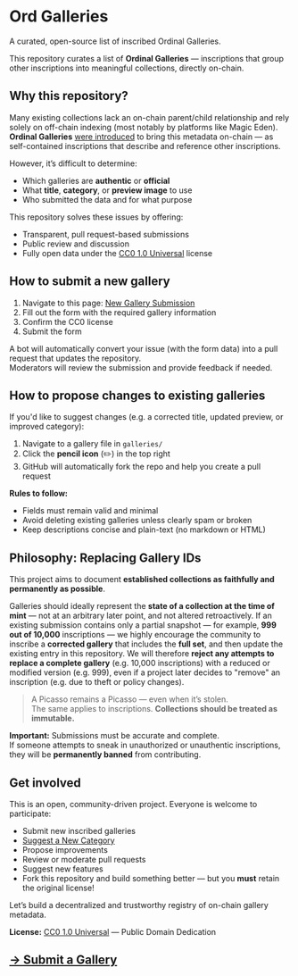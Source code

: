 # Ord Galleries

A curated, open-source list of inscribed Ordinal Galleries.

This repository curates a list of **Ordinal Galleries** — inscriptions that group other inscriptions into meaningful collections, directly on-chain.

## Why this repository?

Many existing collections lack an on-chain parent/child relationship and rely solely on off-chain indexing (most notably by platforms like Magic Eden).
**Ordinal Galleries** [were introduced](https://github.com/ordinals/ord/pull/4212) to bring this metadata on-chain — as self-contained inscriptions that describe and reference other inscriptions.

However, it’s difficult to determine:
- Which galleries are **authentic** or **official**
- What **title**, **category**, or **preview image** to use
- Who submitted the data and for what purpose

This repository solves these issues by offering:
- Transparent, pull request-based submissions
- Public review and discussion
- Fully open data under the [CC0 1.0 Universal](LICENSE) license


## How to submit a new gallery

1. Navigate to this page: [New Gallery Submission](https://github.com/ordpool-space/ord-galleries/issues/new?template=gallery-submission.yml)  
2. Fill out the form with the required gallery information  
3. Confirm the CC0 license  
4. Submit the form  

A bot will automatically convert your issue (with the form data) into a pull request that updates the repository.  
Moderators will review the submission and provide feedback if needed.


## How to propose changes to existing galleries

If you'd like to suggest changes (e.g. a corrected title, updated preview, or improved category):

1. Navigate to a gallery file in `galleries/`  
2. Click the **pencil icon** (✏️) in the top right  
3. GitHub will automatically fork the repo and help you create a pull request


**Rules to follow:**
- Fields must remain valid and minimal  
- Avoid deleting existing galleries unless clearly spam or broken  
- Keep descriptions concise and plain-text (no markdown or HTML)


## Philosophy: Replacing Gallery IDs

This project aims to document **established collections as faithfully and permanently as possible**.

Galleries should ideally represent the **state of a collection at the time of mint** — not at an arbitrary later point, and not altered retroactively.
If an existing submission contains only a partial snapshot — for example, **999 out of 10,000** inscriptions — we highly encourage the community to inscribe a **corrected gallery** that includes the **full set**, and then update the existing entry in this repository.
We will therefore **reject any attempts to replace a complete gallery** (e.g. 10,000 inscriptions) with a reduced or modified version (e.g. 999), even if a project later decides to "remove" an inscription (e.g. due to theft or policy changes).

> A Picasso remains a Picasso — even when it’s stolen.  
> The same applies to inscriptions. **Collections should be treated as immutable.**

**Important:** Submissions must be accurate and complete.  
If someone attempts to sneak in unauthorized or unauthentic inscriptions, they will be **permanently banned** from contributing.


## Get involved

This is an open, community-driven project. Everyone is welcome to participate:

- Submit new inscribed galleries
- [Suggest a New Category](https://github.com/ordpool-space/ord-galleries/issues/new?template=suggest-category.yml)
- Propose improvements  
- Review or moderate pull requests  
- Suggest new features  
- Fork this repository and build something better — but you **must** retain the original license!

Let’s build a decentralized and trustworthy registry of on-chain gallery metadata.


**License:** [CC0 1.0 Universal](LICENSE) — Public Domain Dedication

## [→ Submit a Gallery](https://github.com/ordpool-space/ord-galleries/issues/new?template=gallery-submission.yml)
